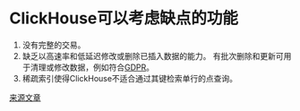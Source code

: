 # ClickHouse可以考虑缺点的功能

1. 没有完整的交易。
2. 缺乏以高速率和低延迟修改或删除已插入数据的能力。 有批次删除和更新可用于清理或修改数据，例如符合[GDPR](https://gdpr-info.eu)。
3. 稀疏索引使得ClickHouse不适合通过其键检索单行的点查询。

[来源文章](https://clickhouse.yandex/docs/zh/introduction/features_considered_disadvantages/) <!--hide-->

